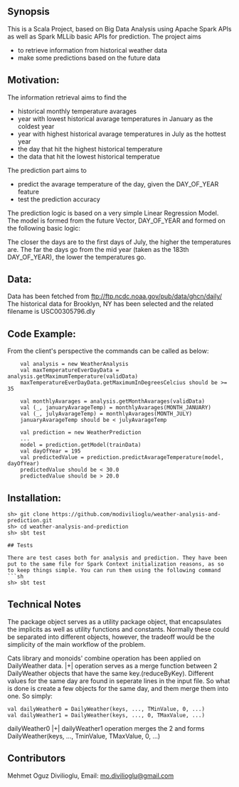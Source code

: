## Synopsis

This is a Scala Project, based on Big Data Analysis using Apache Spark APIs as well as Spark MLLib basic APIs for prediction. The project aims 
- to retrieve information from historical weather data
- make some predictions based on the future data

## Motivation:

The information retrieval aims to find the 
- historical monthly temperature avarages
- year with lowest historical avarage temperatures in January as the coldest year
- year with highest historical avarage temperatures in July as the hottest year
- the day that hit the highest historical temperature
- the data that hit the lowest historical temperatue

The prediction part aims to
- predict the avarage temperature of the day, given the DAY_OF_YEAR feature
- test the prediction accuracy

The prediction logic is based on a very simple Linear Regression Model. 
The model is formed from the future Vector, DAY_OF_YEAR and formed on the following basic logic:

The closer the days are to the first days of July, the higher the temperatures are.
The far the days go from the mid year (taken as the 183th DAY_OF_YEAR), the lower the temperatures go.

## Data:

Data has been fetched from 
ftp://ftp.ncdc.noaa.gov/pub/data/ghcn/daily/
The historical data for Brooklyn, NY has been selected and the related filename is 
USC00305796.dly

## Code Example: 

From the client's perspective the commands can be called as below:
```
	val analysis = new WeatherAnalysis
    val maxTemperatureEverDayData = analysis.getMaximumTemperature(validData)
    maxTemperatureEverDayData.getMaximumInDegreesCelcius should be >= 35

    val monthlyAvarages = analysis.getMonthAvarages(validData)
    val (_, januaryAvarageTemp) = monthlyAvarages(MONTH_JANUARY)
    val (_, julyAvarageTemp) = monthlyAvarages(MONTH_JULY)
    januaryAvarageTemp should be < julyAvarageTemp 
```

```
	val prediction = new WeatherPrediction
    ...
    model = prediction.getModel(trainData)
    val dayOfYear = 195
    val predictedValue = prediction.predictAvarageTemperature(model, dayOfYear)
    predictedValue should be < 30.0
    predictedValue should be > 20.0
```
## Installation:
```
sh> git clone https://github.com/modivilioglu/weather-analysis-and-prediction.git
sh> cd weather-analysis-and-prediction
sh> sbt test

## Tests

There are test cases both for analysis and prediction. They have been put to the same file for Spark Context initialization reasons, as so to keep things simple. You can run them using the following command
```sh
sh> sbt test
```

## Technical Notes
The package object serves as a utility package object, that encapsulates the implicits as well as utility functions and constants. Normally these could be
separated into different objects, however, the tradeoff would be the simplicity of the main workflow of the problem.

Cats library and monoids' combine operation has been applied on DailyWeather data.
|+| operation serves as a merge function between 2 DailyWeather objects
that have the same key.(reduceByKey). Different values for the same day
are found in seperate lines in the input file. So what is done is
create a few objects for the same day, and them merge them into one.
So simply:
```
val dailyWeather0 = DailyWeather(keys, ..., TMinValue, 0, ...)
val dailyWeather1 = DailyWeather(keys, ..., 0, TMaxValue, ...)
```
dailyWeather0 |+| dailyWeather1 operation merges the 2 and forms
DailyWeather(keys, ..., TminValue, TMaxValue, 0, ...)

## Contributors

Mehmet Oguz Divilioglu, Email: mo.divilioglu@gmail.com

